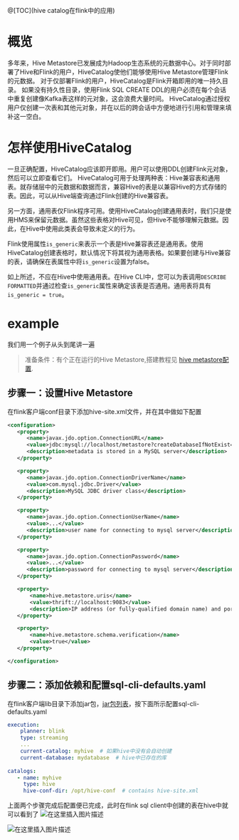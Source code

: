 @[TOC](hive catalog在flink中的应用)
# 概览
多年来，Hive Metastore已发展成为Hadoop生态系统的元数据中心。对于同时部署了Hive和Flink的用户，HiveCatalog使他们能够使用Hive Metastore管理Flink的元数据。
对于仅部署Flink的用户，HiveCatalog是Flink开箱即用的唯一持久目录。 如果没有持久性目录，使用Flink SQL CREATE DDL的用户必须在每个会话中重复创建像Kafka表这样的元对象，这会浪费大量时间。 HiveCatalog通过授权用户仅创建一次表和其他元对象，并在以后的跨会话中方便地进行引用和管理来填补这一空白。
# 怎样使用HiveCatalog
一旦正确配置，HiveCatalog应该即开即用。用户可以使用DDL创建Flink元对象，然后可以立即查看它们。
HiveCatalog可用于处理两种表：Hive兼容表和通用表。就存储层中的元数据和数据而言，兼容Hive的表是以兼容Hive的方式存储的表。因此，可以从Hive端查询通过Flink创建的Hive兼容表。

另一方面，通用表仅Flink程序可用。使用HiveCatalog创建通用表时，我们只是使用HMS来保留元数据。虽然这些表格对Hive可见，但Hive不能够理解元数据。因此，在Hive中使用此类表会导致未定义的行为。

Flink使用属性`is_generic`来表示一个表是Hive兼容表还是通用表。使用HiveCatalog创建表格时，默认情况下将其视为通用表格。如果要创建与Hive兼容的表，请确保在表属性中将`is_generic`设置为false。

如上所述，不应在Hive中使用通用表。在Hive CLI中，您可以为表调用`DESCRIBE FORMATTED`并通过检查`is_generic`属性来确定该表是否通用。通用表将具有`is_generic = true`。
# example
我们用一个例子从头到尾讲一遍
>准备条件：有个正在运行的Hive Metastore,搭建教程见
[hive metastore配置](https://blog.csdn.net/u011624157/article/details/112496673).
## 步骤一：设置Hive Metastore
在flink客户端conf目录下添加hive-site.xml文件，并在其中做如下配置
```xml
<configuration>
   <property>
      <name>javax.jdo.option.ConnectionURL</name>
      <value>jdbc:mysql://localhost/metastore?createDatabaseIfNotExist=true</value>
      <description>metadata is stored in a MySQL server</description>
   </property>

   <property>
      <name>javax.jdo.option.ConnectionDriverName</name>
      <value>com.mysql.jdbc.Driver</value>
      <description>MySQL JDBC driver class</description>
   </property>

   <property>
      <name>javax.jdo.option.ConnectionUserName</name>
      <value>...</value>
      <description>user name for connecting to mysql server</description>
   </property>

   <property>
      <name>javax.jdo.option.ConnectionPassword</name>
      <value>...</value>
      <description>password for connecting to mysql server</description>
   </property>

   <property>
       <name>hive.metastore.uris</name>
       <value>thrift://localhost:9083</value>
       <description>IP address (or fully-qualified domain name) and port of the metastore host</description>
   </property>

   <property>
       <name>hive.metastore.schema.verification</name>
       <value>true</value>
   </property>

</configuration>
```
## 步骤二：添加依赖和配置sql-cli-defaults.yaml
在flink客户端lib目录下添加jar包，[jar包列表](https://ci.apache.org/projects/flink/flink-docs-release-1.12/zh/dev/table/connectors/hive/#%E4%BE%9D%E8%B5%96%E9%A1%B9)，按下面所示配置sql-cli-defaults.yaml
```yaml
execution:
    planner: blink
    type: streaming
    ...
    current-catalog: myhive  # 如果hive中没有会自动创建
    current-database: mydatabase  # hive中已存在的库
    
catalogs:
   - name: myhive
     type: hive
     hive-conf-dir: /opt/hive-conf  # contains hive-site.xml
```
上面两个步骤完成后配置便已完成，此时在flink sql client中创建的表在hive中就可以看到了
![在这里插入图片描述](https://img-blog.csdnimg.cn/20210111215622923.png?x-oss-process=image/watermark,type_ZmFuZ3poZW5naGVpdGk,shadow_10,text_aHR0cHM6Ly9ibG9nLmNzZG4ubmV0L3UwMTE2MjQxNTc=,size_16,color_FFFFFF,t_70)

![在这里插入图片描述](https://img-blog.csdnimg.cn/20210111215708690.png?x-oss-process=image/watermark,type_ZmFuZ3poZW5naGVpdGk,shadow_10,text_aHR0cHM6Ly9ibG9nLmNzZG4ubmV0L3UwMTE2MjQxNTc=,size_16,color_FFFFFF,t_70)


